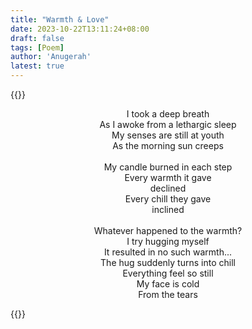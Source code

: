 ```yaml
---
title: "Warmth & Love"
date: 2023-10-22T13:11:24+08:00
draft: false
tags: [Poem]
author: 'Anugerah'
latest: true
---
```


{{<rawhtml>}}
<p style="text-align: center;">
I took a deep breath
<br>
As I awoke from a lethargic sleep
<br>
My senses are still at youth
<br>
As the morning sun creeps
<br>
<br>
My candle burned in each step
<br>
Every warmth it gave
<br>
declined
<br>
Every chill they gave
<br>
inclined
<br>
<br>
Whatever happened to the warmth?
<br>
I try hugging myself
<br>
It resulted in no such warmth...
<br>
The hug suddenly turns into chill
<br>
Everything feel so still
<br>
My face is cold
<br>
From the tears
</p>
{{</rawhtml>}}